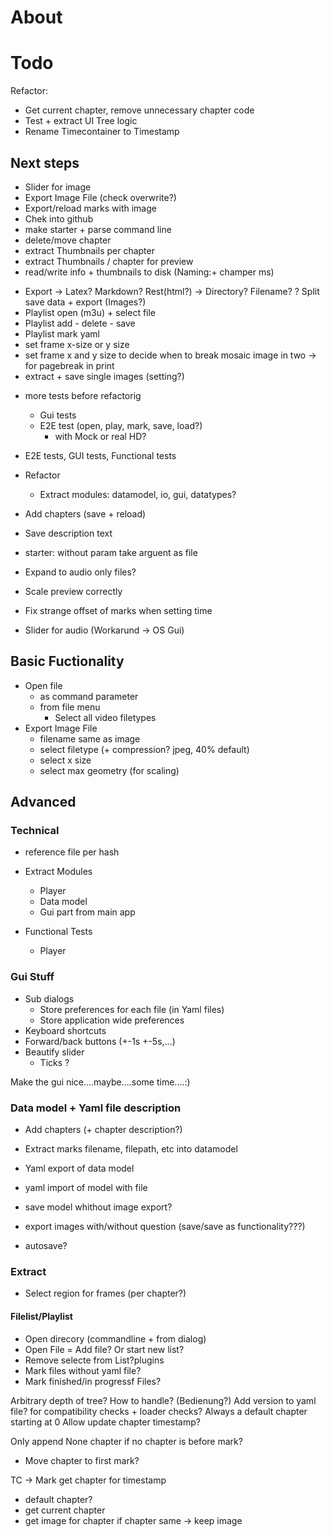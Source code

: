
# About


# Todo
Refactor:
- Get current chapter, remove unnecessary chapter code
- Test + extract UI Tree logic 
- Rename Timecontainer to Timestamp


## Next steps
* Slider for image
* Export Image File (check overwrite?)
* Export/reload marks with image
* Chek into github
* make starter + parse command line
* delete/move chapter
* extract Thumbnails per chapter
* extract Thumbnails / chapter for preview
* read/write info + thumbnails to disk (Naming:+ champer ms)
- Export -> Latex? Markdown? Rest(html?) -> Directory? Filename?
? Split save data + export (Images?)
- Playlist open (m3u) + select file
- Playlist add - delete - save
- Playlist mark yaml
- set frame x-size or y size
- set frame x and y size to decide when to break mosaic image in two -> for pagebreak in print
- extract + save single images (setting?)




* more tests before refactorig
  * Gui tests
  * E2E test (open, play, mark, save, load?)
    * with Mock or real HD?
* E2E tests, GUI tests, Functional tests
* Refactor
  * Extract modules: datamodel, io, gui, datatypes?

* Add chapters (save + reload)
* Save description text

* starter: without param take arguent as file
* Expand to audio only files?


* Scale preview correctly
* Fix strange offset of marks when setting time

* Slider for audio (Workarund -> OS Gui)

## Basic Fuctionality
* Open file
  * as command parameter
  * from file menu
    * Select all video filetypes
* Export Image File
  * filename same as image
  * select filetype (+ compression? jpeg, 40% default)
  * select x size
  * select max geometry (for scaling)


## Advanced
### Technical
* reference file per hash 
* Extract Modules
  * Player
  * Data model
  * Gui part from main app
  
* Functional Tests
  * Player


### Gui Stuff
* Sub dialogs
  * Store preferences for each file (in Yaml files)
  * Store application wide preferences
* Keyboard shortcuts
* Forward/back buttons (+-1s +-5s,...)
* Beautify slider
  * Ticks ?

Make the gui nice....maybe....some time....:)

### Data model + Yaml file description
* Add chapters (+ chapter description?)
* Extract marks filename, filepath, etc into datamodel
* Yaml export of data model
* yaml import of model with file

* save model whithout image export?
* export images with/without question (save/save as functionality???)
* autosave?

### Extract
* Select region for frames (per chapter?)

#### Filelist/Playlist 
- Open direcory (commandline + from dialog)
- Open File = Add file? Or start new list?
- Remove selecte from List?plugins
- Mark files without yaml file?
- Mark finished/in progressf Files?







Arbitrary depth of tree? How to handle? (Bedienung?)
Add version to yaml file? for compatibility checks + loader checks?
Always a default chapter starting at 0
Allow update chapter timestamp?

Only append None chapter if no chapter is before mark?
- Move chapter to first mark?

TC -> Mark
get chapter for timestamp
- default chapter?
- get current chapter
- get image for chapter
if chapter same -> keep image



